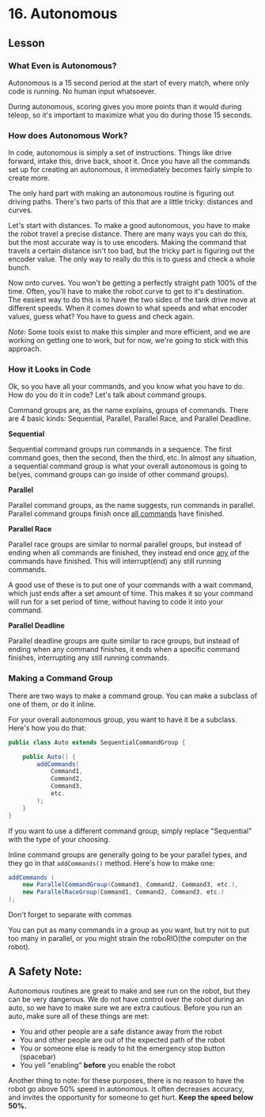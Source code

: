 # 16. Autonomous

## Lesson

### What Even is Autonomous?

Autonomous is a 15 second period at the start of every match, where only code is running. No human input whatsoever. 

During autonomous, scoring gives you more points than it would during teleop, so it's important to maximize what you do during those 15 seconds. 

### How does Autonomous Work?

In code, autonomous is simply a set of instructions. Things like drive forward, intake this, drive back, shoot it. Once you have all the commands set up for creating an autonomous, it immediately becomes fairly simple to create more. 

The only hard part with making an autonomous routine is figuring out driving paths. There's two parts of this that are a little tricky: distances and curves. 

Let's start with distances. To make a good autonomous, you have to make the robot travel a precise distance. There are many ways you can do this, but the most accurate way is to use encoders. Making the command that travels a certain distance isn't too bad, but the tricky part is figuring out the encoder value. The only way to really do this is to guess and check a whole bunch. 

Now onto curves. You won't be getting a perfectly straight path 100% of the time. Often, you'll have to make the robot curve to get to it's destination. The easiest way to do this is to have the two sides of the tank drive move at different speeds. When it comes down to what speeds and what encoder values, guess what? You have to guess and check again. 

*Note:* Some tools exist to make this simpler and more efficient, and we are working on getting one to work, but for now, we're going to stick with this approach. 

### How it Looks in Code

Ok, so you have all your commands, and you know what you have to do. How do you do it in code? Let's talk about command groups. 

Command groups are, as the name explains, groups of commands. There are 4 basic kinds: Sequential, Parallel, Parallel Race, and Parallel Deadline.

**Sequential**

Sequential command groups run commands in a sequence. The first command goes, then the second, then the third, etc. In almost any situation, a sequential command group is what your overall autonomous is going to be(yes, command groups can go inside of other command groups). 

**Parallel**

Parallel command groups, as the name suggests, run commands in parallel. Parallel command groups finish once <u>all commands</u> have finished.

**Parallel Race**

Parallel race groups are similar to normal parallel groups, but instead of ending when all commands are finished, they instead end once <u>any</u> of the commands have finished. This will interrupt(end) any still running commands.

A good use of these is to put one of your commands with a wait command, which just ends after a set amount of time. This makes it so your command will run for a set period of time, without having to code it into your command.

**Parallel Deadline**

Parallel deadline groups are quite similar to race groups, but instead of ending when any command finishes, it ends when a specific command finishes, interrupting any still running commands.

### Making a Command Group

There are two ways to make a command group. You can make a subclass of one of them, or do it inline.

For your overall autonomous group, you want to have it be a subclass. Here's how you do that:
```java
public class Auto extends SequentialCommandGroup {

    public Auto() {
        addCommands(
            Command1,
            Command2,
            Command3,
            etc.
        );
    }
}
```
If you want to use a different command group, simply replace "Sequential" with the type of your choosing. 

Inline command groups are generally going to be your parallel types, and they go in that `addCommands()` method. Here's how to make one:
```java
addCommands (
    new ParallelCommandGroup(Command1, Command2, Command3, etc.),
    new ParallelRaceGroup(Command1, Command2, Command3, etc.)
);
```
Don't forget to separate with commas

You can put as many commands in a group as you want, but try not to put too many in parallel, or you might strain the roboRIO(the computer on the robot). 

## **A Safety Note:**

Autonomous routines are great to make and see run on the robot, but they can be very dangerous. We do not have control over the robot during an auto, so we have to make sure we are extra cautious. Before you run an auto, make sure all of these things are met:
- You and other people are a safe distance away from the robot
- You and other people are out of the expected path of the robot
- You or someone else is ready to hit the emergency stop button (spacebar)
- You yell "enabling" **before** you enable the robot

Another thing to note: for these purposes, there is no reason to have the robot go above 50% speed in autonomous. It often decreases accuracy, and invites the opportunity for someone to get hurt. **Keep the speed below 50%.**